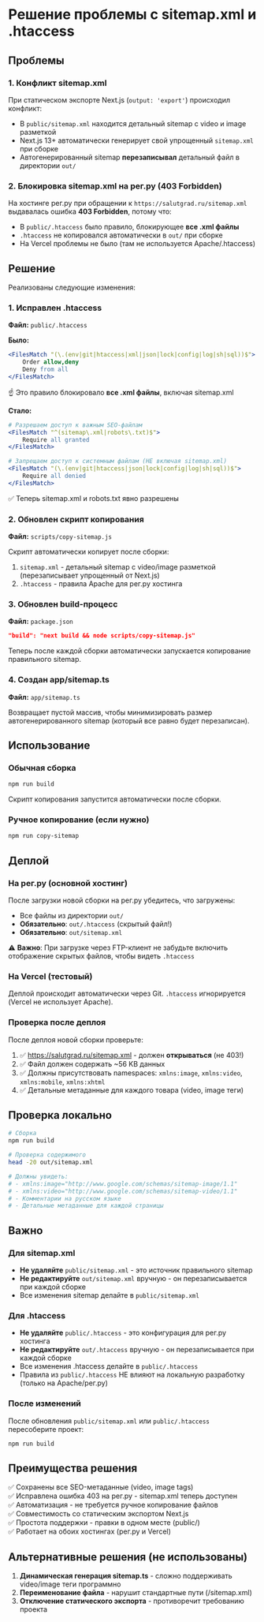 # Решение проблемы с sitemap.xml и .htaccess

## Проблемы

### 1. Конфликт sitemap.xml
При статическом экспорте Next.js (`output: 'export'`) происходил конфликт:
- В `public/sitemap.xml` находится детальный sitemap с video и image разметкой
- Next.js 13+ автоматически генерирует свой упрощенный `sitemap.xml` при сборке
- Автогенерированный sitemap **перезаписывал** детальный файл в директории `out/`

### 2. Блокировка sitemap.xml на рег.ру (403 Forbidden)
На хостинге рег.ру при обращении к `https://salutgrad.ru/sitemap.xml` выдавалась ошибка **403 Forbidden**, потому что:
- В `public/.htaccess` было правило, блокирующее **все .xml файлы**
- `.htaccess` не копировался автоматически в `out/` при сборке
- На Vercel проблемы не было (там не используется Apache/.htaccess)

## Решение

Реализованы следующие изменения:

### 1. Исправлен .htaccess
**Файл:** `public/.htaccess`

**Было:**
```apache
<FilesMatch "(\.(env|git|htaccess|xml|json|lock|config|log|sh|sql))$">
    Order allow,deny
    Deny from all
</FilesMatch>
```
☝️ Это правило блокировало **все .xml файлы**, включая sitemap.xml

**Стало:**
```apache
# Разрешаем доступ к важным SEO-файлам
<FilesMatch "^(sitemap\.xml|robots\.txt)$">
    Require all granted
</FilesMatch>

# Запрещаем доступ к системным файлам (НЕ включая sitemap.xml)
<FilesMatch "(\.(env|git|htaccess|json|lock|config|log|sh|sql))$">
    Require all denied
</FilesMatch>
```
✅ Теперь sitemap.xml и robots.txt явно разрешены

### 2. Обновлен скрипт копирования
**Файл:** `scripts/copy-sitemap.js`

Скрипт автоматически копирует после сборки:
1. `sitemap.xml` - детальный sitemap с video/image разметкой (перезаписывает упрощенный от Next.js)
2. `.htaccess` - правила Apache для рег.ру хостинга

### 3. Обновлен build-процесс
**Файл:** `package.json`

```json
"build": "next build && node scripts/copy-sitemap.js"
```

Теперь после каждой сборки автоматически запускается копирование правильного sitemap.

### 4. Создан app/sitemap.ts
**Файл:** `app/sitemap.ts`

Возвращает пустой массив, чтобы минимизировать размер автогенерированного sitemap (который все равно будет перезаписан).

## Использование

### Обычная сборка
```bash
npm run build
```
Скрипт копирования запустится автоматически после сборки.

### Ручное копирование (если нужно)
```bash
npm run copy-sitemap
```

## Деплой

### На рег.ру (основной хостинг)
После загрузки новой сборки на рег.ру убедитесь, что загружены:
- Все файлы из директории `out/`
- **Обязательно**: `out/.htaccess` (скрытый файл!)
- **Обязательно**: `out/sitemap.xml`

⚠️ **Важно**: При загрузке через FTP-клиент не забудьте включить отображение скрытых файлов, чтобы видеть `.htaccess`

### На Vercel (тестовый)
Деплой происходит автоматически через Git. `.htaccess` игнорируется (Vercel не использует Apache).

### Проверка после деплоя
После деплоя новой сборки проверьте:
1. ✅ https://salutgrad.ru/sitemap.xml - должен **открываться** (не 403!)
2. ✅ Файл должен содержать ~56 KB данных
3. ✅ Должны присутствовать namespaces: `xmlns:image`, `xmlns:video`, `xmlns:mobile`, `xmlns:xhtml`
4. ✅ Детальные метаданные для каждого товара (video, image теги)

## Проверка локально

```bash
# Сборка
npm run build

# Проверка содержимого
head -20 out/sitemap.xml

# Должны увидеть:
# - xmlns:image="http://www.google.com/schemas/sitemap-image/1.1"
# - xmlns:video="http://www.google.com/schemas/sitemap-video/1.1"
# - Комментарии на русском языке
# - Детальные метаданные для каждой страницы
```

## Важно

### Для sitemap.xml
- **Не удаляйте** `public/sitemap.xml` - это источник правильного sitemap
- **Не редактируйте** `out/sitemap.xml` вручную - он перезаписывается при каждой сборке
- Все изменения sitemap делайте в `public/sitemap.xml`

### Для .htaccess
- **Не удаляйте** `public/.htaccess` - это конфигурация для рег.ру хостинга
- **Не редактируйте** `out/.htaccess` вручную - он перезаписывается при каждой сборке
- Все изменения .htaccess делайте в `public/.htaccess`
- Правила из `public/.htaccess` НЕ влияют на локальную разработку (только на Apache/рег.ру)

### После изменений
После обновления `public/sitemap.xml` или `public/.htaccess` пересоберите проект:
```bash
npm run build
```

## Преимущества решения

✅ Сохранены все SEO-метаданные (video, image tags)  
✅ Исправлена ошибка 403 на рег.ру - sitemap.xml теперь доступен  
✅ Автоматизация - не требуется ручное копирование файлов  
✅ Совместимость со статическим экспортом Next.js  
✅ Простота поддержки - правки в одном месте (public/)  
✅ Работает на обоих хостингах (рег.ру и Vercel)  

## Альтернативные решения (не использованы)

1. **Динамическая генерация sitemap.ts** - сложно поддерживать video/image теги программно
2. **Переименование файла** - нарушит стандартные пути (/sitemap.xml)
3. **Отключение статического экспорта** - противоречит требованию проекта

